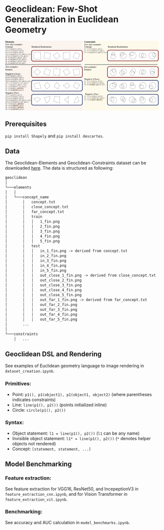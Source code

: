 # Geoclidean: Few-Shot Generalization in Euclidean Geometry

![demonstrative figure](images/data_examples.png)



## Prerequisites
`pip install Shapely` and `pip install descartes`.

## Data
The Geoclidean-Elements and Geoclidean-Constraints dataset can be downloaded [here](https://downloads.cs.stanford.edu/viscam/Geoclidean/geoclidean.zip). The data is structured as following:
```
geoclidean    
│
└───elements
│   │
│   └───concept_name
│       │   concept.txt
│       │   close_concept.txt
│       │   far_concept.txt
│       │   train
│       │   │   1_fin.png
│       │   │   2_fin.png
│       │   │   3_fin.png
│       │   │   4_fin.png
│       │   │   5_fin.png
│       │   test
│       │   │   in_1_fin.png -> derived from concept.txt
│       │   │   in_2_fin.png
│       │   │   in_3_fin.png
│       │   │   in_4_fin.png
│       │   │   in_5_fin.png
│       │   │   out_close_1_fin.png -> derived from close_concept.txt
│       │   │   out_close_2_fin.png
│       │   │   out_close_3_fin.png
│       │   │   out_close_4_fin.png
│       │   │   out_close_5_fin.png
│       │   │   out_far_1_fin.png -> derived from far_concept.txt
│       │   │   out_far_2_fin.png
│       │   │   out_far_3_fin.png
│       │   │   out_far_4_fin.png
│       │   │   out_far_5_fin.png
│       ...
│   
└───constraints
    │   ...

```


## Geoclidean DSL and Rendering
See examples of Euclidean geometry language to image rendering in `dataset_creation.ipynb`.


### Primitives:
- Point: `p1(), p1(object1), p1(object1, object2)` (where parentheses indicates constraints)
- Line: `line(p1(), p2())`  (points initialized inline)
- Circle: `circle(p1(), p2())`
    
### Syntax:
- Object statement: `l1 = line(p1(), p2())` (`l1` can be any name)
- Invisible object statement: `l1* = line(p1(), p2())` (`*` denotes helper objects not rendered)
- Concept: `[statement, statement, ...]`


## Model Benchmarking

### Feature extraction:
See feature extraction for VGG16, ResNet50, and IncepeptionV3 in `feature_extraction_cnn.ipynb`, and for Vision Transformer in `feature_extraction_vit.ipynb`.

### Benchmarking:
See accuracy and AUC calculation in `model_benchmarks.ipynb`.



